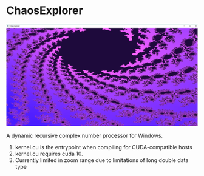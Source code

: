 # ChaosExplorer
<img src='fractalz.PNG'>

A dynamic recursive complex number processor for Windows. 


1. kernel.cu is the entrypoint when compiling for CUDA-compatible hosts
2. kernel.cu requires cuda 10. 
3. Currently limited in zoom range due to limitations of long double data type
